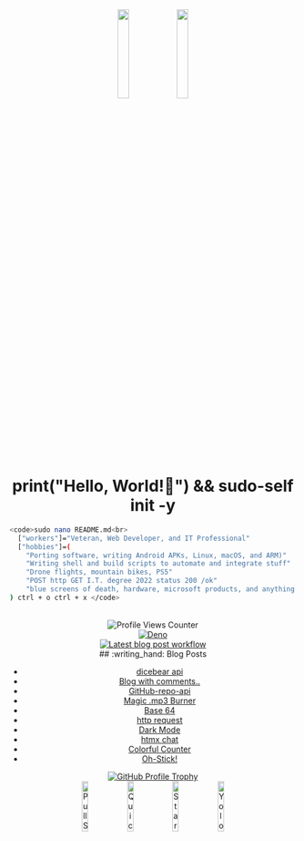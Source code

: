 <div align="center">
    <img src="https://user-images.githubusercontent.com/65187002/144930161-2f783401-8d27-4fdf-a2f7-cc0ba32f1f1f.gif" width="20%" style="display:inline;">
    <img src="https://user-images.githubusercontent.com/65187002/144930161-2f783401-8d27-4fdf-a2f7-cc0ba32f1f1f.gif" width="20%" style="display:inline;">
</div>


<div align="center">
  <h1>print("Hello, World!👋") && sudo-self init -y</h1>
</div>

```bash
<code>sudo nano README.md<br>
  ["workers"]="Veteran, Web Developer, and IT Professional"
  ["hobbies"]=(
    "Porting software, writing Android APKs, Linux, macOS, and ARM)"
    "Writing shell and build scripts to automate and integrate stuff"
    "Drone flights, mountain bikes, PS5"
    "POST http GET I.T. degree 2022 status 200 /ok"
    "blue screens of death, hardware, microsoft products, and anything that requires a product key"
) ctrl + o ctrl + x </code>
```
<br>

<div align="center">
    <img src="https://komarev.com/ghpvc/?username=sudo-self&style=flat-square&color=blue" alt="Profile Views Counter"/>
</div>

<div align="center">
    <a href="https://github.com/sudo-self/psx.deno/actions/workflows/deno.yml">
        <img src="https://github.com/sudo-self/psx.deno/actions/workflows/deno.yml/badge.svg" alt="Deno"/>
    </a>
</div>
<div align="center">
    <a href="https://github.com/sudo-self/sudo-self/actions/workflows/blogpost.yml">
        <img src="https://github.com/sudo-self/sudo-self/actions/workflows/blogpost.yml/badge.svg?branch=main" alt="Latest blog post workflow"/>
    </a>
</div>
<div align="center">
    ## :writing_hand: Blog Posts

<!-- BLOG-POST-LIST:START -->
- [dicebear api](https://dev.to/sudo-self/dicebear-api-m59)
- [Blog with comments..](https://dev.to/sudo-self/blog-with-comments-1314)
- [GitHub-repo-api](https://dev.to/sudo-self/github-repos-284g)
- [Magic .mp3 Burner](https://dev.to/sudo-self/magic-mp3-burner-49bo)
- [Base 64](https://dev.to/sudo-self/base-64-2pa0)
- [http request](https://dev.to/sudo-self/http-request-200-ok-4li2)
- [Dark Mode](https://dev.to/sudo-self/dark-mode-23dd)
- [htmx chat](https://dev.to/sudo-self/htmx-chat-2bn3)
- [Colorful Counter](https://dev.to/sudo-self/colorful-counter-cph)
- [Oh-Stick!](https://dev.to/sudo-self/oh-stick-1dfl)
<!-- BLOG-POST-LIST:END -->
</div>
<div align="center">
    <a href="https://github.com/ryo-ma/github-profile-trophy">
        <img src="https://github-profile-trophy.vercel.app/?username=sudo-self&column=3&theme=onedark" alt="GitHub Profile Trophy"/>
    </a>
</div>
<div align="center">
    <img src="https://github.com/sudo-self/sudo-self/assets/119916323/591566e1-cd9a-445c-9d0b-82ca60b4c37f" alt="Pull Shark" width="15%"/>
    <img src="https://github.com/sudo-self/sudo-self/assets/119916323/9d692e82-ae9f-4703-9355-74a0e8bebbfe" alt="Quickdraw" width="15%"/>
    <img src="https://github.com/sudo-self/sudo-self/assets/119916323/5c4f6626-7c67-4277-97a6-b67b77d08953" alt="Starstruck" width="15%"/>
    <img src="https://github.com/sudo-self/sudo-self/assets/119916323/f135932f-d44f-4bb9-b72a-ac23219112bc" alt="Yolo" width="15%"/>
</div>




